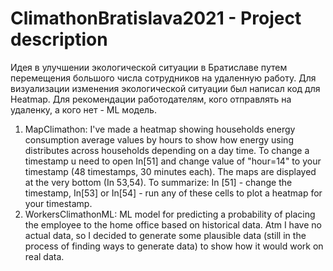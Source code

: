 # ClimathonBratislava2021 - Project description

Идея в улучшении экологической ситуации в Братиславе путем перемещения большого числа сотрудников на удаленную работу. Для визуализации изменения экологической ситуации был написал код для Heatmap. Для рекомендации работодателям, кого отправлять на удаленку, а кого нет - ML модель.

1) MapClimathon:
I've made a heatmap showing households energy consumption average values by hours to show how energy using distributes across households depending on a day time. To change a timestamp u need to open In[51] and change value of "hour=14" to your timestamp (48 timestamps, 30 minutes each). The maps are displayed at the very bottom (In 53,54). To summarize: In [51] - change the timestamp, In[53] or In[54] - run any of these cells to plot a heatmap for your timestamp.
2) WorkersClimathonML:
ML model for predicting a probability of placing the employee to the home office based on historical data. Atm I have no actual data, so I decided to generate some plausible data (still in the process of finding ways to generate data) to show how it would work on real data.

